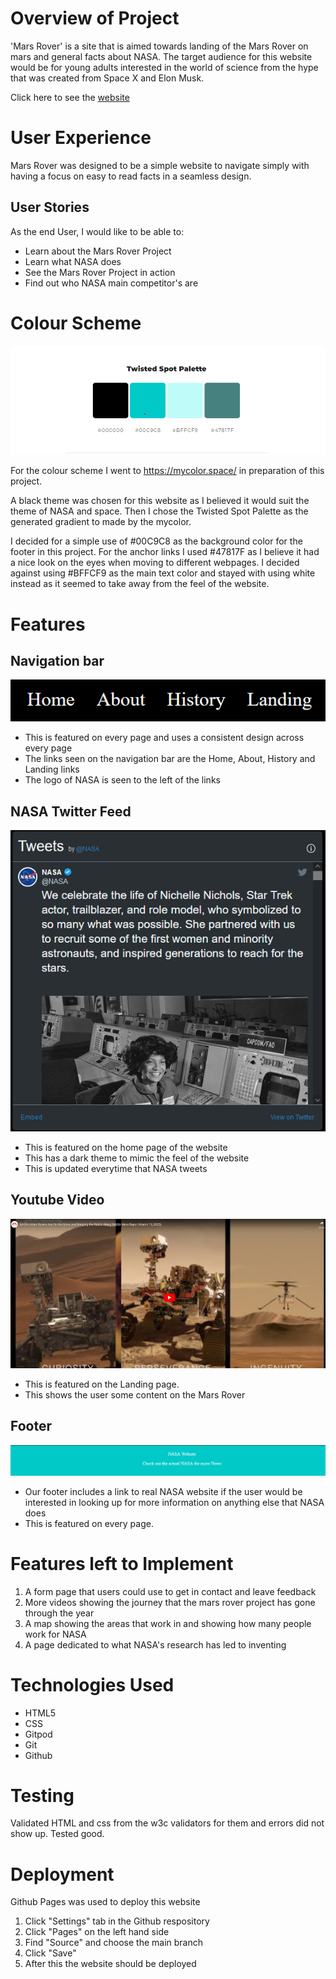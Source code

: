 <!-- <h1>Contents</h1>
 -->

<h1>Overview of Project</h1>
'Mars Rover' is a site that is aimed towards landing of the Mars Rover on mars and general facts about NASA. The target audience for this website would be for young adults interested in the world of science from the hype that was created from Space X and Elon Musk.

Click here to see the <a href="endamccabe.github.io/mars-rover">website</a>

<h1>User Experience</h1>
Mars Rover was designed to be a simple website to navigate simply with having a focus on easy to read facts in a seamless design.

<h2>User Stories</h2>
As the end User, I would like to be able to:
<ul>
    <li>Learn about the Mars Rover Project</li>
    <li>Learn what NASA does</li>
    <li>See the Mars Rover Project in action</li>
    <li>Find out who NASA main competitor's are</li>
</ul>

<h1>Colour Scheme</h1>
<img src="images/CPallete.png">

For the colour scheme I went to <a href="https://mycolor.space/">https://mycolor.space/</a> in preparation of this project.

A black theme was chosen for this website as I believed it would suit the theme of NASA and space. Then I chose the Twisted Spot Palette as the generated gradient to made by the mycolor.

I decided for a simple use of #00C9C8 as the background color for the footer in this project. For the anchor links I used #47817F as I believe it had a nice look on the eyes when moving to different webpages. I decided against using #BFFCF9 as the main text color and stayed with using white instead as it seemed to take away from the feel of the website.

<h1>Features</h1>

<h2>Navigation bar</h2>
<img src="images/nav.png">
<ul>
    <li>This is featured on every page and uses a consistent design across every page</li>
    <li>The links seen on the navigation bar are the Home, About, History and Landing links</li>
    <li>The logo of NASA is seen to the left of the links</li>
</ul>

<h2>NASA Twitter Feed</h2>
<img src="images/twitterFeed.png">
<ul>
    <li>This is featured on the home page of the website</li>
    <li>This has a dark theme to mimic the feel of the website</li>
    <li>This is updated everytime that NASA tweets</li>
</ul>

<h2>Youtube Video</h2>
<img src="images/ytVid.png">
<ul>
    <li>This is featured on the Landing page.</li>
    <li>This shows the user some content on the Mars Rover</li>
</ul>

<h2>Footer</h2>
<img src="images/footer.png">
<ul>
    <li>Our footer includes a link to real NASA website if the user would be interested in looking up for more information on anything else that NASA does</li>
    <li>This is featured on every page.</li>
</ul>

<h1>Features left to Implement</h1>
<ol>
    <li>A form page that users could use to get in contact and leave feedback</li>
    <li>More videos showing the journey that the mars rover project has gone through the year</li>
    <li>A map showing the areas that work in and showing how many people work for NASA</li>
    <li>A page dedicated to what NASA's research has led to inventing</li>
</ol>

<h1>Technologies Used</h1>
<ul>
    <li>HTML5</li>
    <li>CSS</li>
    <li>Gitpod</li>
    <li>Git</li>
    <li>Github</li>
</ul>

<h1>Testing</h1>

Validated HTML and css from the w3c validators for them and errors did not show up. Tested good.

<h1>Deployment</h1>

Github Pages was used to deploy this website

<ol>
    <li>Click "Settings" tab in the Github respository</li>
    <li>Click "Pages" on the left hand side</li>
    <li>Find "Source" and choose the main branch</li>
    <li>Click "Save"</li>
    <li>After this the website should be deployed</li>
</ol>

